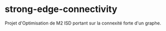 # strong-edge-connectivity
Projet d'Optimisation de M2 ISD portant sur la connexité forte d'un graphe. 
